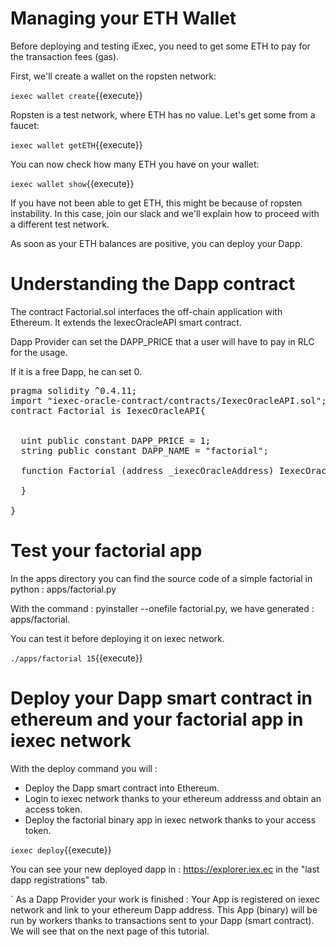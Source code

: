 # Managing your ETH Wallet


Before deploying and testing iExec, you need to get some ETH to pay for the transaction fees (gas).

First, we'll create a  wallet on the ropsten network:

`iexec wallet create`{{execute}}

Ropsten is a test network, where ETH has no value. Let's get some from a faucet:

`iexec wallet getETH`{{execute}}

You can now check how many ETH you have on your wallet:

`iexec wallet show`{{execute}}

If you have not been able to get ETH, this might be because of ropsten instability. In this
case, join our slack and we'll explain how to proceed with a different test network.

As soon as your ETH balances are positive, you can deploy your Dapp.

# Understanding the Dapp contract

The contract Factorial.sol interfaces the off-chain application with Ethereum. It extends the IexecOracleAPI smart contract.

Dapp Provider can set the DAPP_PRICE that a user will have to pay in RLC for the usage.

If it is a free Dapp, he can set 0.


<pre class="file" data-filename="iexec-factorial/contracts/Factorial.sol" data-target="replace">
pragma solidity ^0.4.11;
import "iexec-oracle-contract/contracts/IexecOracleAPI.sol";
contract Factorial is IexecOracleAPI{


  uint public constant DAPP_PRICE = 1;
  string public constant DAPP_NAME = "factorial";

  function Factorial (address _iexecOracleAddress) IexecOracleAPI(_iexecOracleAddress,DAPP_PRICE,DAPP_NAME){

  }

}
</pre>


# Test your factorial app
In the apps directory you can find the source code of a simple factorial in python : apps/factorial.py

With the command : pyinstaller --onefile factorial.py, we have generated : apps/factorial.

You can test it before deploying it on iexec network.

`./apps/factorial 15`{{execute}}


# Deploy your Dapp smart contract in ethereum and your factorial app in iexec network

With the deploy command you will :
- Deploy the Dapp smart contract into Ethereum.
- Login to iexec network thanks to your ethereum addresss and obtain an access token.
- Deploy the factorial binary app in iexec network thanks to your access token.

`iexec deploy`{{execute}}


You can see your new deployed dapp in  :
https://explorer.iex.ec in the "last dapp registrations" tab.

`
As a Dapp Provider your work is finished :
Your App is registered on iexec network and link to your ethereum Dapp address. 
This App (binary) will be run by workers thanks to transactions sent to your Dapp (smart contract).
We will see that on the next page of this tutorial.
 
